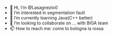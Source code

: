 - 👋 Hi, I’m @Lasagnezio0
- 👀 I’m interested in segmentation fault
- 🌱 I’m currently learning Java(C++ better)
- 💞️ I’m looking to collaborate on ... with BIGA team
- 📫 How to reach me: come to bologna la rossa

<!---
Lasagnezio0/Lasagnezio0 is a ✨ special ✨ repository because its `README.md` (this file) appears on your GitHub profile.
You can click the Preview link to take a look at your changes.
--->
